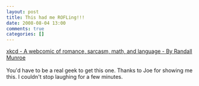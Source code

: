 ```yaml
---
layout: post
title: This had me ROFLing!!!
date: 2008-08-04 13:00
comments: true
categories: []
---
```

<a href="http://xkcd.com/149/">xkcd - A webcomic of romance, sarcasm, math, and language - By Randall Munroe</a><br /><br />You'd have to be a real geek to get this one. Thanks to Joe for showing me this. I couldn't stop laughing for a few minutes.<br /><blockquote></blockquote>
